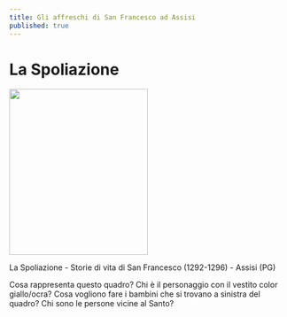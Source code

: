 ```yaml
---
title: Gli affreschi di San Francesco ad Assisi
published: true
---
```

# La Spoliazione

<img src="https://www.lavoce.it/wp-content/uploads/2013/09/rinuncia-alle-vesti.jpg"
                         width="250" height="300">
                         

La Spoliazione - Storie di vita di San Francesco (1292-1296) - Assisi (PG)

Cosa rappresenta questo quadro?
Chi è il personaggio con il vestito color giallo/ocra?
Cosa vogliono fare i bambini che si trovano a sinistra del quadro?
Chi sono le persone vicine al Santo?
